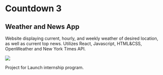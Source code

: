 # Countdown 3
## Weather and News App
Website displaying current, hourly, and weekly weather of desired location, as well as current top news. Utilizes React, Javascript, HTML&CSS, OpenWeather and New York Times API.

![](https://github.com/pinetcht/countdown3-pine/blob/main/WeatherAndNews.gif)


Project for Launch internship program. 
